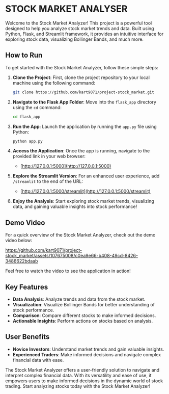 # STOCK MARKET ANALYSER

Welcome to the Stock Market Analyzer! This project is a powerful tool designed to help you analyze stock market trends and data. Built using Python, Flask, and Streamlit framework, it provides an intuitive interface for exploring stock data, visualizing Bollinger Bands, and much more.

## **How to Run**

To get started with the Stock Market Analyzer, follow these simple steps:

1. **Clone the Project**: First, clone the project repository to your local machine using the following command:

    ```bash
    git clone https://github.com/kart9071/project-stock_market.git
    ```

2. **Navigate to the Flask App Folder**: Move into the `flask_app` directory using the `cd` command:

    ```bash
    cd flask_app
    ```

3. **Run the App**: Launch the application by running the `app.py` file using Python:

    ```bash
    python app.py
    ```

4. **Access the Application**: Once the app is running, navigate to the provided link in your web browser:

    - [http://127.0.0.1:5000](http://127.0.0.1:5000)

5. **Explore the Streamlit Version**: For an enhanced user experience, add `/streamlit` to the end of the URL:

    - [http://127.0.0.1:5000/streamlit](http://127.0.0.1:5000/streamlit)

6. **Enjoy the Analysis**: Start exploring stock market trends, visualizing data, and gaining valuable insights into stock performance!

## **Demo Video**

For a quick overview of the Stock Market Analyzer, check out the demo video below:


https://github.com/kart9071/project-stock_market/assets/107675008/c0ea9e66-b408-49cd-8426-3486622bdaab


Feel free to watch the video to see the application in action!



## **Key Features**

- **Data Analysis**: Analyze trends and data from the stock market.
- **Visualization**: Visualize Bollinger Bands for better understanding of stock performance.
- **Comparison**: Compare different stocks to make informed decisions.
- **Actionable Insights**: Perform actions on stocks based on analysis.

## **User Benefits**

- **Novice Investors**: Understand market trends and gain valuable insights.
- **Experienced Traders**: Make informed decisions and navigate complex financial data with ease.

The Stock Market Analyzer offers a user-friendly solution to navigate and interpret complex financial data. With its versatility and ease of use, it empowers users to make informed decisions in the dynamic world of stock trading. Start analyzing stocks today with the Stock Market Analyzer!
